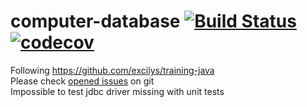 # computer-database [![Build Status](https://travis-ci.com/IQbrod/computer-database.svg?branch=master)](https://travis-ci.com/IQbrod/computer-database) [![codecov](https://codecov.io/gh/IQbrod/computer-database/branch/master/graph/badge.svg)](https://codecov.io/gh/IQbrod/computer-database)  
Following https://github.com/excilys/training-java  
Please check [opened issues](https://github.com/IQbrod/computer-database/issues) on git  
Impossible to test jdbc driver missing with unit tests
